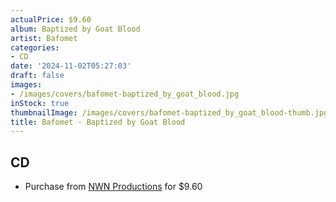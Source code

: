 ```yaml
---
actualPrice: $9.60
album: Baptized by Goat Blood
artist: Bafomet
categories:
- CD
date: '2024-11-02T05:27:03'
draft: false
images:
- /images/covers/bafomet-baptized_by_goat_blood.jpg
inStock: true
thumbnailImage: /images/covers/bafomet-baptized_by_goat_blood-thumb.jpg
title: Bafomet - Baptized by Goat Blood
---
```


## CD
* Purchase from [NWN Productions](http://shop.nwnprod.com/index.php?route=product/product&path=93&product_id=50046&sort=pd.name&order=ASC) for $9.60
